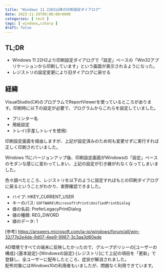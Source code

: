 ```yaml
---
title: "Windows 11 22H2以降の印刷設定ダイアログ"
date: 2023-11-29T00:00:00+0900
categories: [ tech ]
tags: [ windows,csharp ]
draft: false
---
```


## TL;DR

* Windows 11 22H2より印刷設定ダイアログで「設定」ベースの「Win32アプリケーションから印刷しています」という画面が表示されるようになった。
* レジストリの設定変更により旧ダイアログに戻せる

## 経緯

VisualStudio(C#)のプログラムでReportViewerを使っているところがあります。印刷時に以下の設定が必要で、プログラムからこれらを設定していました。
* プリンター名
* 用紙設定
* トレイ(手差しトレイを使用)

印刷設定画面を経由しますが、上記が設定済みのため何も変更せずに実行すれば正しく印刷されていました。

Windows 11にバージョンアップ後、印刷設定画面がWindowsの「設定」ベースのモダンな感じに変わってしまい、上記の設定が引き継がれなくなってしまいました。

色々調べたところ、レジストリを以下のように設定すればもとの印刷ダイアログに戻るということがわかり、実際確認できました。

* ハイブ: HKEY_CURRENT_USER
* キーのパス: `SOFTWARE\Microsoft\Print\UnifiedPrintDialog`
* 値の名前: PreferLegacyPrintDialog
* 値の種類: REG_DWORD
* 値のデータ: 1

[参考] https://answers.microsoft.com/ja-jp/windows/forum/all/win-32/77e2e4de-9d07-4ee9-9967-3c3aa3d60ede

AD環境ですべての端末に反映したかったので、グループポリシーの[ユーザーの構成]-[基本設定]-[Windowsの設定]-[レジストリ]にて上記の項目を「更新」で登録し、全ユーザーに配布したところ、症状が解消されました。  
配布対象にはWindows10の利用者もいましたが、問題なく利用できています。
